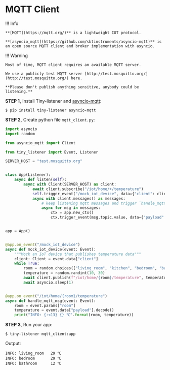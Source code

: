 # MQTT Client

!!! Info

    
    **[MQTT](https://mqtt.org/)** is a lightweight IOT protocol.

    **[asyncio_mqtt](https://github.com/sbtinstruments/asyncio-mqtt)** is an open source MQTT client and broker implementation with asyncio.


!!! Warning

    Most of time, MQTT client requires an available MQTT server.

    We use a publicly test MQTT server [http://test.mosquitto.org/](http://test.mosquitto.org/) here.
    
    **Please don't publish anything sensitive, anybody could be listening.**


**STEP 1,** Install Tiny-listener and [asyncio-mqtt](https://github.com/sbtinstruments/asyncio-mqtt):

```shell
$ pip install tiny-listener asyncio-mqtt
```

**STEP 2,** Create python file ``mqtt_client.py``:

```python
import asyncio
import random

from asyncio_mqtt import Client

from tiny_listener import Event, Listener

SERVER_HOST = "test.mosquitto.org"


class App(Listener):
    async def listen(self):
        async with Client(SERVER_HOST) as client:
            await client.subscribe("/iot/home/+/temperature")
            self.trigger_event("/mock_iot_device", data={"client": client})
            async with client.messages() as messages:
                # keep listening mqtt messages and trigger `handle_mqtt_msg` event
                async for msg in messages:
                    ctx = app.new_ctx()
                    ctx.trigger_event(msg.topic.value, data={"payload": msg.payload})


app = App()


@app.on_event("/mock_iot_device")
async def mock_iot_device(event: Event):
    """Mock an IoT device that publishes temperature data"""
    client: Client = event.data["client"]
    while True:
        room = random.choices(["living_room", "kitchen", "bedroom", "bathroom", "balcony"])[0]
        temperature = random.randint(10, 30)
        await client.publish(f"/iot/home/{room}/temperature", temperature)
        await asyncio.sleep(1)


@app.on_event("/iot/home/{room}/temperature")
async def handle_mqtt_msg(event: Event):
    room = event.params["room"]
    temperature = event.data["payload"].decode()
    print("INFO: {:<13} {} ℃".format(room, temperature))
```

**STEP 3,** Run your app:

```shell
$ tiny-listener mqtt_client:app
```

Output:

```log
INFO: living_room   29 ℃
INFO: bedroom       29 ℃
INFO: bathroom      12 ℃
```
